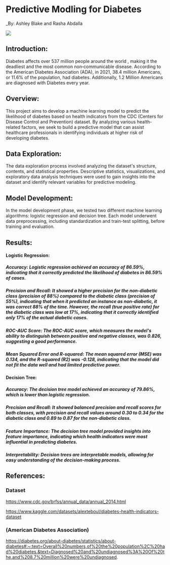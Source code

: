 # Predictive Modling for Diabetes
_By: Ashley Blake and Rasha Abdalla

![](https://www.pexels.com/photo/blood-sugar-meter-and-medication-on-the-blue-background-6942015/)



## Introduction:
Diabetes affects  over 537 million people around the world , making it the deadliest and the most common non‐communicable disease.  According to the American Diabetes Association (ADA), in 2021, 38.4 million Americans, or 11.6% of the population, had diabetes. Additionally, 1.2 Million Americans are diagnosed with Diabetes every year.


## Overview:
This project aims to develop a machine learning model to predict the likelihood of diabetes based on health indicators from the CDC (Centers for Disease Control and Prevention) dataset. By analyzing various health-related factors, we seek to build a predictive model that can assist healthcare professionals in identifying individuals at higher risk of developing diabetes.


## Data Exploration:
The data exploration process involved analyzing the dataset's structure, contents, and statistical properties. Descriptive statistics, visualizations, and exploratory data analysis techniques were used to gain insights into the dataset and identify relevant variables for predictive modeling.

## Model Development:
In the model development phase, we tested two different machine learning algorithms: logistic regression and decision tree. Each model underwent data preprocessing, including standardization and train-test splitting, before training and evaluation. 


## Results:
#### Logistic Regression:

##### Accuracy: Logistic regression achieved an accuracy of 86.59%, indicating that it correctly predicted the likelihood of diabetes in 86.59% of cases.
##### Precision and Recall: It showed a higher precision for the non-diabetic class (precision of 88%) compared to the diabetic class (precision of 55%), indicating that when it predicted an instance as non-diabetic, it was correct 88% of the time. However, the recall (true positive rate) for the diabetic class was low at 17%, indicating that it correctly identified only 17% of the actual diabetic cases.
##### ROC-AUC Score: The ROC-AUC score, which measures the model's ability to distinguish between positive and negative classes, was 0.826, suggesting a good performance.
##### Mean Squared Error and R-squared: The mean squared error (MSE) was 0.134, and the R-squared (R2) was -0.128, indicating that the model did not fit the data well and had limited predictive power.

#### Decision Tree:

##### Accuracy: The decision tree model achieved an accuracy of 79.86%, which is lower than logistic regression.
##### Precision and Recall: It showed balanced precision and recall scores for both classes, with precision and recall values around 0.30 to 0.34 for the diabetic class and 0.89 to 0.87 for the non-diabetic class.
##### Feature Importance: The decision tree model provided insights into feature importance, indicating which health indicators were most influential in predicting diabetes.
##### Interpretability: Decision trees are interpretable models, allowing for easy understanding of the decision-making process.

## References:

### Dataset

https://www.cdc.gov/brfss/annual_data/annual_2014.html

https://www.kaggle.com/datasets/alexteboul/diabetes-health-indicators-dataset

### (American Diabetes Association)

https://diabetes.org/about-diabetes/statistics/about-diabetes#:~:text=Overall%20numbers,of%20the%20population%2C%20had%20diabetes.&text=Diagnosed%20and%20undiagnosed%3A%20Of%20the,and%208.7%20million%20were%20undiagnosed.
